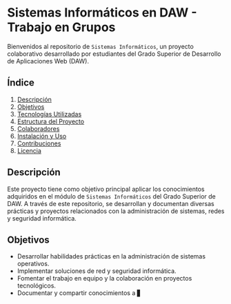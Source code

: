 # Sistemas Informáticos en DAW - Trabajo en Grupos

Bienvenidos al repositorio de `Sistemas Informáticos`, un proyecto colaborativo desarrollado por estudiantes del Grado Superior de Desarrollo de Aplicaciones Web (DAW).

## Índice
1. [Descripción](#descripción)
2. [Objetivos](#objetivos)
3. [Tecnologías Utilizadas](#tecnologías-utilizadas)
4. [Estructura del Proyecto](#estructura-del-proyecto)
5. [Colaboradores](#colaboradores)
6. [Instalación y Uso](#instalación-y-uso)
7. [Contribuciones](#contribuciones)
8. [Licencia](#licencia)

## Descripción
Este proyecto tiene como objetivo principal aplicar los conocimientos adquiridos en el módulo de `Sistemas Informáticos` del Grado Superior de DAW. A través de este repositorio, se desarrollan y documentan diversas prácticas y proyectos relacionados con la administración de sistemas, redes y seguridad informática.

## Objetivos
- Desarrollar habilidades prácticas en la administración de sistemas operativos.
- Implementar soluciones de red y seguridad informática.
- Fomentar el trabajo en equipo y la colaboración en proyectos tecnológicos.
- Documentar y compartir conocimientos a ▋
